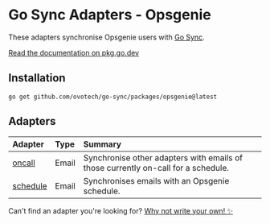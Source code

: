 # Go Sync Adapters - Opsgenie
These adapters synchronise Opsgenie users with [Go Sync](https://github.com/ovotech/go-sync).

[Read the documentation on pkg.go.dev](https://pkg.go.dev/github.com/ovotech/go-sync/packages/opsgenie)

## Installation
```shell
go get github.com/ovotech/go-sync/packages/opsgenie@latest
```

## Adapters

| Adapter                                                                              | Type  | Summary                                                                           |
|:-------------------------------------------------------------------------------------|:------|:----------------------------------------------------------------------------------|
| [oncall](https://pkg.go.dev/github.com/ovotech/go-sync/packages/opsgenie/oncall)     | Email | Synchronise other adapters with emails of those currently on-call for a schedule. |
| [schedule](https://pkg.go.dev/github.com/ovotech/go-sync/packages/opsgenie/schedule) | Email | Synchronises emails with an Opsgenie schedule.                                    |


Can't find an adapter you're looking for? [Why not write your own! ✨](/CONTRIBUTING.md)
